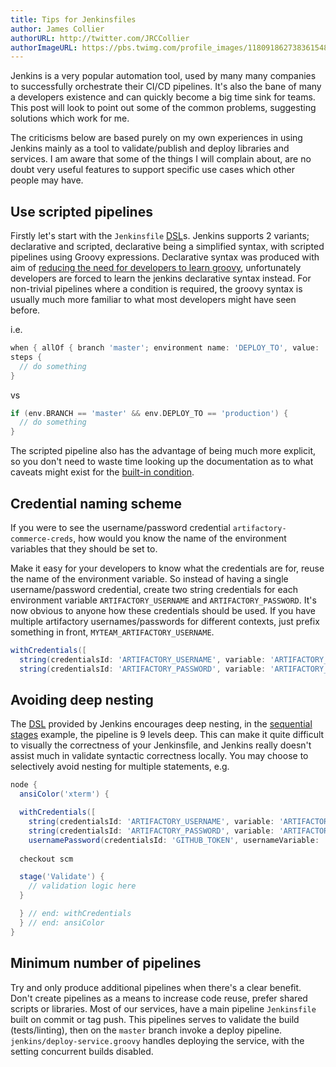 ```yaml
---
title: Tips for Jenkinsfiles
author: James Collier
authorURL: http://twitter.com/JRCCollier
authorImageURL: https://pbs.twimg.com/profile_images/1180918627383615488/keqBUzoJ_400x400.jpg
---
```


Jenkins is a very popular automation tool, used by many many companies to successfully orchestrate their CI/CD pipelines.
It's also the bane of many a developers existence and can quickly become a big time sink for teams. This post will look to
point out some of the common problems, suggesting solutions which work for me.

<!--truncate-->

The criticisms below are based purely on my own experiences in using Jenkins mainly as a tool to validate/publish and deploy
libraries and services. I am aware that some of the things I will complain about, are no doubt very useful features to support
specific use cases which other people may have.

## Use scripted pipelines

Firstly let's start with the `Jenkinsfile` [DSL]s. Jenkins supports 2 variants; declarative and scripted, declarative being
a simplified syntax, with scripted pipelines using Groovy expressions.
Declarative syntax was produced with aim of [reducing the need for developers to learn groovy](https://jenkins.io/doc/book/pipeline/syntax/#compare),
unfortunately developers are forced to learn the jenkins declarative syntax instead. For non-trivial pipelines where a
condition is required, the groovy syntax is usually much more familiar to what most developers might have seen before.

i.e.

```groovy
when { allOf { branch 'master'; environment name: 'DEPLOY_TO', value: 'production' } }
steps {
  // do something
}
```

vs

```groovy
if (env.BRANCH == 'master' && env.DEPLOY_TO == 'production') {
  // do something
}
```

The scripted pipeline also has the advantage of being much more explicit, so you don't need to waste time looking up
the documentation as to what caveats might exist for the [built-in condition](https://jenkins.io/doc/book/pipeline/syntax/#built-in-conditions).

## Credential naming scheme

If you were to see the username/password credential `artifactory-commerce-creds`, how would you know the name of the
environment variables that they should be set to.

Make it easy for your developers to know what the credentials are for, reuse the name of the environment variable.
So instead of having a single username/password credential, create two string credentials for each
environment variable `ARTIFACTORY_USERNAME` and `ARTIFACTORY_PASSWORD`. It's now obvious to anyone how these credentials should
be used. If you have multiple artifactory usernames/passwords for different contexts, just prefix something in front,
`MYTEAM_ARTIFACTORY_USERNAME`.

```groovy
withCredentials([
  string(credentialsId: 'ARTIFACTORY_USERNAME', variable: 'ARTIFACTORY_USERNAME'),
  string(credentialsId: 'ARTIFACTORY_PASSWORD', variable: 'ARTIFACTORY_PASSWORD')]) {
```

## Avoiding deep nesting

The [DSL] provided by Jenkins encourages deep nesting, in the [sequential stages](https://jenkins.io/doc/book/pipeline/syntax/#sequential-stages)
example, the pipeline is 9 levels deep. This can make it quite difficult to visually the correctness of your Jenkinsfile,
and Jenkins really doesn't assist much in validate syntactic correctness locally. You may choose to selectively avoid nesting for
multiple statements, e.g.

```groovy
node {
  ansiColor('xterm') {

  withCredentials([
    string(credentialsId: 'ARTIFACTORY_USERNAME', variable: 'ARTIFACTORY_USERNAME'),
    string(credentialsId: 'ARTIFACTORY_PASSWORD', variable: 'ARTIFACTORY_PASSWORD'),
    usernamePassword(credentialsId: 'GITHUB_TOKEN', usernameVariable: 'GITHUB_USER', passwordVariable: 'GITHUB_TOKEN')]) {
  
  checkout scm

  stage('Validate') {
    // validation logic here
  }

  } // end: withCredentials
  } // end: ansiColor
}
```

## Minimum number of pipelines

Try and only produce additional pipelines when there's a clear benefit. Don't create
pipelines as a means to increase code reuse, prefer shared scripts or libraries. Most
of our services, have a main pipeline `Jenkinsfile` built on commit or tag push.
This pipelines serves to validate the build (tests/linting), then on the `master` branch
invoke a deploy pipeline. `jenkins/deploy-service.groovy` handles deploying the service,
with the setting concurrent builds disabled.

[DSL]: https://en.wikipedia.org/wiki/Domain-specific_language
